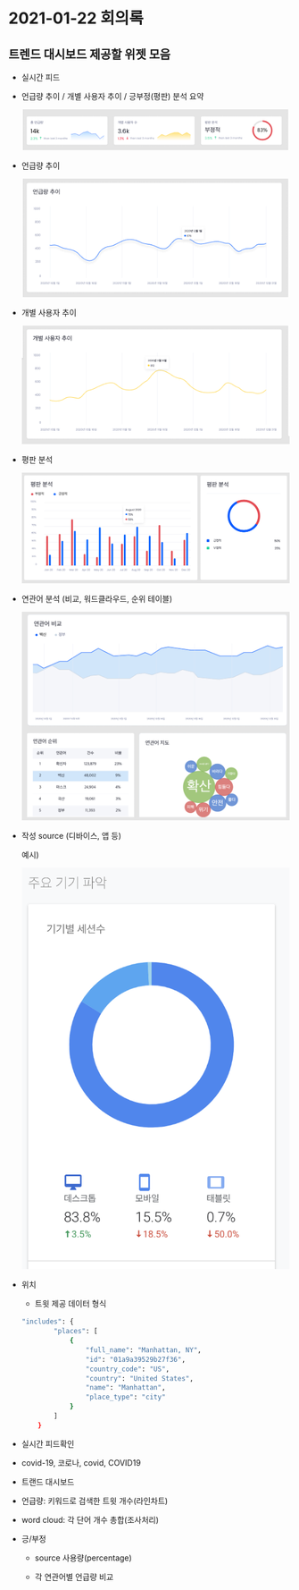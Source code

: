 # 2021-01-22 회의록

## 트렌드 대시보드 제공할 위젯 모음

- 실시간 피드

- 언급량 추이 / 개별 사용자 추이 / 긍부정(평판) 분석 요약

   ![2021-01-22-회의록-image-0](images/2021-01-22-회의록-image-0.png)

- 언급량 추이

   ![2021-01-22-회의록-image-1](images/2021-01-22-회의록-image-1.png)

- 개별 사용자 추이

   ![2021-01-22-회의록-image-2](images/2021-01-22-회의록-image-2.png)

- 평판 분석

   ![2021-01-22-회의록-image-3](images/2021-01-22-회의록-image-3.png)

- 연관어 분석 (비교, 워드클라우드, 순위 테이블)

   ![2021-01-22-회의록-image-4](images/2021-01-22-회의록-image-4.png)

- 작성 source (디바이스, 앱 등) 

   예시)

   ![2021-01-22-회의록-image-5](images/2021-01-22-회의록-image-5.png)

-  위치

   - 트윗 제공 데이터 형식

   ```bash
   "includes": {
           "places": [
               {
                   "full_name": "Manhattan, NY",
                   "id": "01a9a39529b27f36",
                   "country_code": "US",
                   "country": "United States",
                   "name": "Manhattan",
                   "place_type": "city"
               }
           ]
       }
   ```

- 실시간 피드확인

- covid-19, 코로나, covid, COVID19

- 트랜드 대시보드

- 언급량: 키워드로 검색한 트윗 개수(라인차트)

- word cloud: 각 단어 개수 총합(조사처리)

- 긍/부정

   - source 사용량(percentage)

   - 각 연관어별 언급량 비교

